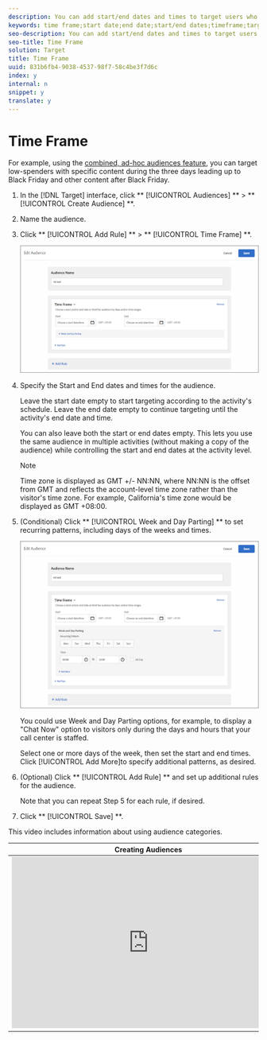 ```yaml
---
description: You can add start/end dates and times to target users who visit your site during a specific time frame. You can also set Week and Day Parting options to create recurring patterns for audience targeting.
keywords: time frame;start date;end date;start/end dates;timeframe;target schedule;week parting;day parting;parting
seo-description: You can add start/end dates and times to target users who visit your site during a specific time frame. You can also set Week and Day Parting options to create recurring patterns for audience targeting.
seo-title: Time Frame
solution: Target
title: Time Frame
uuid: 831b6fb4-9038-4537-98f7-58c4be3f7d6c
index: y
internal: n
snippet: y
translate: y
---
```


# Time Frame

For example, using the [ combined, ad-hoc audiences feature](c_combining-multiple-audiences.md#concept_A7386F1EA4394BD2AB72399C225981E5), you can target low-spenders with specific content during the three days leading up to Black Friday and other content after Black Friday. 


1. In the [!DNL  Target] interface, click ** [!UICONTROL  Audiences] ** > ** [!UICONTROL  Create Audience] **. 

1. Name the audience. 

1. Click ** [!UICONTROL  Add Rule] ** > ** [!UICONTROL  Time Frame] **. 

   ![](../../../assets/target_timeframe_dialog.png) 

1. Specify the Start and End dates and times for the audience. 

   Leave the start date empty to start targeting according to the activity's schedule. Leave the end date empty to continue targeting until the activity's end date and time. 

   You can also leave both the start or end dates empty. This lets you use the same audience in multiple activities (without making a copy of the audience) while controlling the start and end dates at the activity level. 


   >[!NOTE]
   >
   >Time zone is displayed as GMT +/- NN:NN, where NN:NN is the offset from GMT and reflects the account-level time zone rather than the visitor's time zone. For example, California's time zone would be displayed as GMT +08:00.


1. (Conditional) Click ** [!UICONTROL  Week and Day Parting] ** to set recurring patterns, including days of the weeks and times. 

   ![](../../../assets/week_and_day_parting.png) 

   You could use Week and Day Parting options, for example, to display a "Chat Now" option to visitors only during the days and hours that your call center is staffed. 

   Select one or more days of the week, then set the start and end times. Click [!UICONTROL  Add More]to specify additional patterns, as desired. 

1. (Optional) Click ** [!UICONTROL  Add Rule] ** and set up additional rules for the audience. 

   Note that you can repeat Step 5 for each rule, if desired. 

1. Click ** [!UICONTROL  Save] **. 



This video includes information about using audience categories. 

<table id="table_A3A70CC0C9F54131BB9F098B4DA8C9D6"> 
 <thead> 
  <tr> 
   <th class="entry" colspan="2"> Creating Audiences </th> 
   <th colname="col3" class="entry"> 9:58 </th> 
  </tr>
 </thead>
 <tbody> 
  <tr> 
   <td colspan="2"> 
    <div width="550" class="video-iframe"> 
     <iframe src="https://www.youtube.com/embed/wV9lVTSOxMk/" frameborder="0" webkitallowfullscreen="true" mozallowfullscreen="true" oallowfullscreen="true" msallowfullscreen="true" allowfullscreen="allowfullscreen" scrolling="no" width="550" height="345">https://www.youtube.com/embed/wV9lVTSOxMk/</iframe>
    </div> </td> 
   <td colname="col3"> <p> 
     <ul id="ul_FF4FEC7BC7A34461BAA54FBE18A8E63B"> 
      <li id="li_7D6D4CB2E771430F84D2B658F8611532">Create audiences </li> 
      <li id="li_8529CB01E80B4C89B74287882AE0DA9D">Define audience categories </li> 
     </ul> </p> </td> 
  </tr> 
 </tbody> 
</table>

